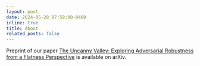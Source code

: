 ```yaml
---
layout: post
date: 2024-05-28 07:59:00-0400
inline: true
title: About
related_posts: false
---
```


Preprint of our paper <a href="https://arxiv.org/abs/2405.16918"> 
The Uncanny Valley: Exploring Adversarial Robustness from a Flatness Perspective<a> is available on arXiv.